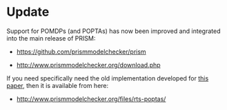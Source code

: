 # Update

Support for POMDPs (and POPTAs) has now been improved and integrated into the main release of PRISM:

* https://github.com/prismmodelchecker/prism

* http://www.prismmodelchecker.org/download.php

If you need specifically need the old implementation developed
for [this paper](http://www.prismmodelchecker.org/bibitem.php?key=NPZ17),
then it is available from here:

* http://www.prismmodelchecker.org/files/rts-poptas/
